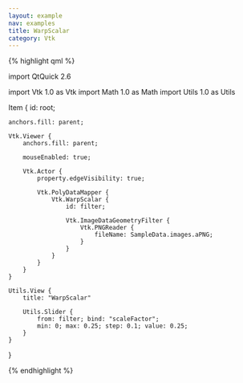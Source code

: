 ```yaml
---
layout: example
nav: examples
title: WarpScalar
category: Vtk
---
```

{% highlight qml %}

import QtQuick 2.6

import Vtk 1.0 as Vtk
import Math 1.0 as Math
import Utils 1.0 as Utils

Item {
    id: root;

    anchors.fill: parent;

    Vtk.Viewer {
        anchors.fill: parent;

        mouseEnabled: true;

        Vtk.Actor {
            property.edgeVisibility: true;

            Vtk.PolyDataMapper {
                Vtk.WarpScalar {
                    id: filter;

                    Vtk.ImageDataGeometryFilter {
                        Vtk.PNGReader {
                            fileName: SampleData.images.aPNG;
                        }
                    }
                }
            }
        }
    }

    Utils.View {
        title: "WarpScalar"

        Utils.Slider {
            from: filter; bind: "scaleFactor";
            min: 0; max: 0.25; step: 0.1; value: 0.25;
        }
    }
}

{% endhighlight %}
